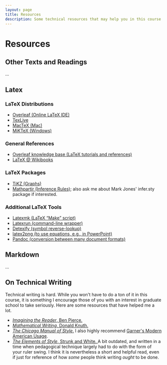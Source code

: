 ```yaml
---
layout: page
title: Resources
description: Some technical resources that may help you in this course.
---
```


# Resources

## Other Texts and Readings
...

## Latex

### LaTeX Distributions
- [Overleaf (Online LaTeX IDE)](https://www.overleaf.com/)
- [TexLive](https://www.tug.org/texlive/)
- [MacTeX (Mac)](http://www.tug.org/mactex/)
- [MiKTeX (Windows)](https://miktex.org/)

### General References
  - [Overleaf knowledge base (LaTeX tutorials and references)](https://www.overleaf.com/learn)
  - [LaTeX @ Wikibooks](https://en.wikibooks.org/wiki/LaTeX)
  
### LaTeX Packages
  - [TiKZ (Graphs)](http://www.texample.net/tikz/)
  - [Mathpartir (Inference Rules)](http://cristal.inria.fr/~remy/latex/); also ask me about Mark Jones' infer.sty package if interested.
  
### Additional LaTeX Tools
  - [Latexmk (LaTeX “Make” script)](https://mg.readthedocs.io/latexmk.html)
  - [Latexrun (command-line wrapper)](https://github.com/aclements/latexrun)
  - [Detexify (symbol reverse-lookup)](http://detexify.kirelabs.org/classify.html)
  - [latex2png (to use equations, e.g., in PowerPoint)](http://latex2png.com/)
  - [Pandoc (conversion between many document formats)](https://pandoc.org/)

## Markdown
...

## On Technical Writing
Technical writing is hard. While you won't have to do a ton of it in this course, it is something I encourage those of you with an interest in graduate school to take seriously. Here are some resources that have helped me a lot.

- [_Imagining the Reader_, Ben Pierce.](https://www.cis.upenn.edu/~bcpierce/papers/PLMW2023-ImaginingTheReader.pdf) 
- [_Mathematical Writing_, Donald Knuth.](https://jmlr.csail.mit.edu/reviewing-papers/knuth_mathematical_writing.pdf)
- [_The Chicago Manual of Style_.](https://www.chicagomanualofstyle.org/home.html) I also highly recommend [Garner's Modern American Usage](https://www.amazon.com/Garners-Modern-American-Usage-Garner/dp/0195382757).
- [_The Elements of Style_, Strunk and White. ](https://www.amazon.com/Elements-Style-Fourth-William-Strunk/dp/020530902X) A bit outdated, and written in a time when pedagogical technique largely had to do with the form of your ruler swing. I think it is nevertheless a short and helpful read, even if just for reference of how _some_ people think writing _ought_ to be done.
